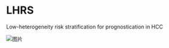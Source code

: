 # LHRS
Low-heterogeneity risk stratification for prognostication in HCC

![图片](https://user-images.githubusercontent.com/70686083/143589380-de58cefe-d237-48f8-b105-ed7eb6bb02ed.png)
